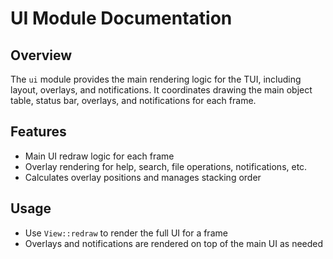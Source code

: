 # UI Module Documentation

## Overview
The `ui` module provides the main rendering logic for the TUI, including layout, overlays, and notifications. It coordinates drawing the main object table, status bar, overlays, and notifications for each frame.

## Features
- Main UI redraw logic for each frame
- Overlay rendering for help, search, file operations, notifications, etc.
- Calculates overlay positions and manages stacking order

## Usage
- Use `View::redraw` to render the full UI for a frame
- Overlays and notifications are rendered on top of the main UI as needed

